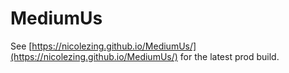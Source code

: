 # MediumUs

See [https://nicolezing.github.io/MediumUs/](https://nicolezing.github.io/MediumUs/) for the latest prod build.
